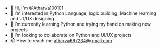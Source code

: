 - 👋 Hi, I’m @Atharva100101
- 👀 I’m interested in Python Language, logic building, Machine learning and UI/UX designing.
- 🌱 I’m currently learning Python and trying my hand on making new projects 
- 💞️ I’m looking to collaborate on Python and UI/UX projects
- 📫 How to reach me atharva667234@gmail.com

<!---
Atharva100101/Atharva100101 is a ✨ special ✨ repository because its `README.md` (this file) appears on your GitHub profile.
You can click the Preview link to take a look at your changes.
--->
